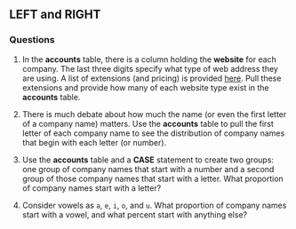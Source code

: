 ## LEFT and RIGHT

### Questions

1. In the <b>accounts</b> table, there is a column holding the <b>website</b> for each company. The last three digits specify what type of web address they are using. A list of extensions (and pricing) is provided [here](https://iwantmyname.com/domains). Pull these extensions and provide how many of each website type exist in the <b>accounts</b> table.

2. There is much debate about how much the name (or even the first letter of a company name) matters. Use the <b>accounts</b> table to pull the first letter of each company name to see the distribution of company names that begin with each letter (or number).

3. Use the <b>accounts</b> table and a <b>CASE</b> statement to create two groups: one group of company names that start with a number and a second group of those company names that start with a letter. What proportion of company names start with a letter?

4. Consider vowels as ```a```, ```e```, ```i```, ```o```, and ```u```. What proportion of company names start with a vowel, and what percent start with anything else? 
